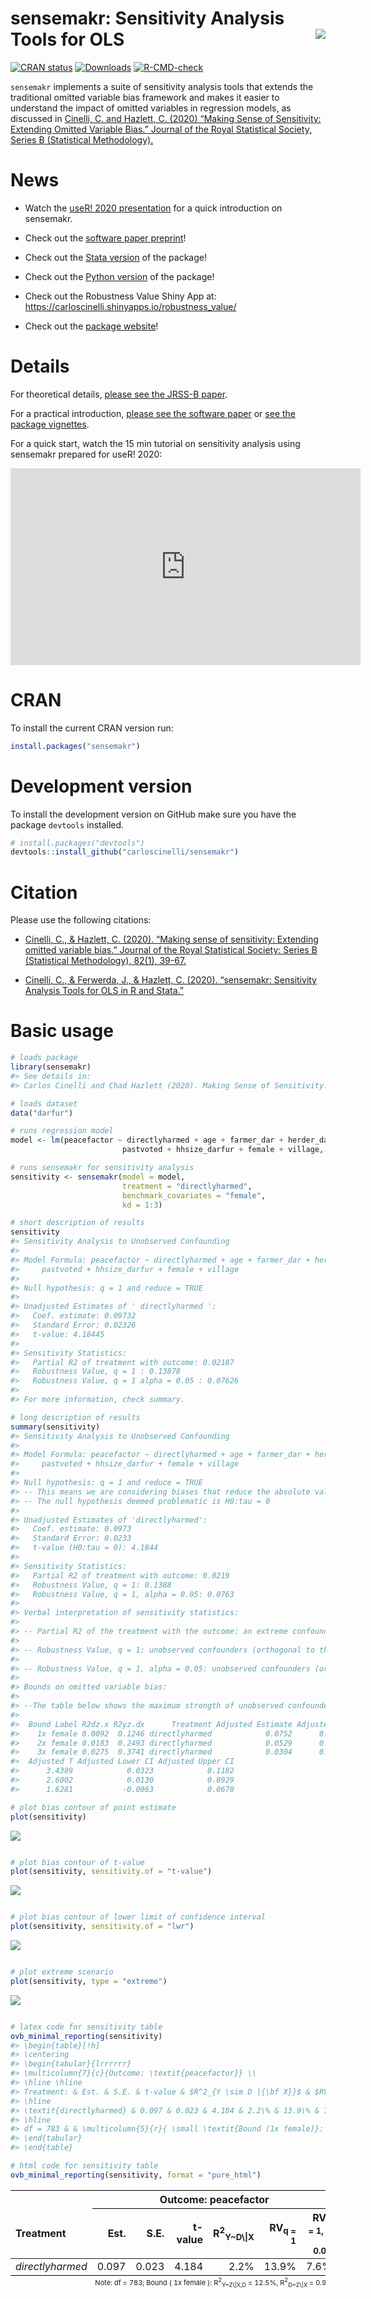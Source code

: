 
<!-- README.md is generated from README.Rmd. Please edit that file -->

# sensemakr: Sensitivity Analysis Tools for OLS <img src="man/figures/sensemakr-logo-small.png" align="right" />

<!-- badges: start -->

[![CRAN
status](https://www.r-pkg.org/badges/version/sensemakr)](https://CRAN.R-project.org/package=sensemakr)
[![Downloads](https://cranlogs.r-pkg.org/badges/sensemakr)](https://cran.r-project.org/package=sensemakr)
[![R-CMD-check](https://github.com/chadhazlett/sensemakr/actions/workflows/R-CMD-check.yaml/badge.svg)](https://github.com/chadhazlett/sensemakr/actions/workflows/R-CMD-check.yaml)
<!-- badges: end -->

`sensemakr` implements a suite of sensitivity analysis tools that
extends the traditional omitted variable bias framework and makes it
easier to understand the impact of omitted variables in regression
models, as discussed in [Cinelli, C. and Hazlett, C. (2020) “Making
Sense of Sensitivity: Extending Omitted Variable Bias.” Journal of the
Royal Statistical Society, Series B (Statistical
Methodology).](https://doi.org/10.1111/rssb.12348)

# News

- Watch the [useR! 2020
  presentation](https://www.youtube.com/watch?v=p3dfHj6ki68) for a quick
  introduction on sensemakr.

- Check out the [software paper
  preprint](https://www.researchgate.net/publication/340965014_sensemakr_Sensitivity_Analysis_Tools_for_OLS_in_R_and_Stata)!

- Check out the [Stata
  version](https://github.com/resonance1/sensemakr-stata) of the
  package!

- Check out the [Python
  version](https://github.com/nlapier2/PySensemakr) of the package!

- Check out the Robustness Value Shiny App at:
  <https://carloscinelli.shinyapps.io/robustness_value/>

- Check out the [package website](http://carloscinelli.com/sensemakr/)!

# Details

For theoretical details, [please see the JRSS-B
paper](https://www.researchgate.net/publication/322509816_Making_Sense_of_Sensitivity_Extending_Omitted_Variable_Bias).

For a practical introduction, [please see the software
paper](https://www.researchgate.net/publication/340965014_sensemakr_Sensitivity_Analysis_Tools_for_OLS_in_R_and_Stata)
or [see the package
vignettes](http://carloscinelli.com/sensemakr/articles/sensemakr.html).

For a quick start, watch the 15 min tutorial on sensitivity analysis
using sensemakr prepared for useR! 2020:

<iframe width="560" height="315" src="https://www.youtube.com/embed/p3dfHj6ki68" frameborder="0" allow="accelerometer; autoplay; encrypted-media; gyroscope; picture-in-picture" allowfullscreen>
</iframe>

# CRAN

To install the current CRAN version run:

``` r
install.packages("sensemakr")
```

# Development version

To install the development version on GitHub make sure you have the
package `devtools` installed.

``` r
# install.packages("devtools") 
devtools::install_github("carloscinelli/sensemakr")
```

# Citation

Please use the following citations:

- [Cinelli, C., & Hazlett, C. (2020). “Making sense of sensitivity:
  Extending omitted variable bias.” Journal of the Royal Statistical
  Society: Series B (Statistical Methodology), 82(1),
  39-67.](https://doi.org/10.1111/rssb.12348)

- [Cinelli, C., & Ferwerda, J., & Hazlett, C. (2020). “sensemakr:
  Sensitivity Analysis Tools for OLS in R and
  Stata.”](https://www.researchgate.net/publication/340965014_sensemakr_Sensitivity_Analysis_Tools_for_OLS_in_R_and_Stata)

# Basic usage

``` r
# loads package
library(sensemakr)
#> See details in:
#> Carlos Cinelli and Chad Hazlett (2020). Making Sense of Sensitivity: Extending Omitted Variable Bias. Journal of the Royal Statistical Society, Series B (Statistical Methodology).

# loads dataset
data("darfur")

# runs regression model
model <- lm(peacefactor ~ directlyharmed + age + farmer_dar + herder_dar +
                         pastvoted + hhsize_darfur + female + village, data = darfur)

# runs sensemakr for sensitivity analysis
sensitivity <- sensemakr(model = model, 
                         treatment = "directlyharmed",
                         benchmark_covariates = "female",
                         kd = 1:3)

# short description of results
sensitivity
#> Sensitivity Analysis to Unobserved Confounding
#> 
#> Model Formula: peacefactor ~ directlyharmed + age + farmer_dar + herder_dar + 
#>     pastvoted + hhsize_darfur + female + village
#> 
#> Null hypothesis: q = 1 and reduce = TRUE 
#> 
#> Unadjusted Estimates of ' directlyharmed ':
#>   Coef. estimate: 0.09732 
#>   Standard Error: 0.02326 
#>   t-value: 4.18445 
#> 
#> Sensitivity Statistics:
#>   Partial R2 of treatment with outcome: 0.02187 
#>   Robustness Value, q = 1 : 0.13878 
#>   Robustness Value, q = 1 alpha = 0.05 : 0.07626 
#> 
#> For more information, check summary.

# long description of results
summary(sensitivity)
#> Sensitivity Analysis to Unobserved Confounding
#> 
#> Model Formula: peacefactor ~ directlyharmed + age + farmer_dar + herder_dar + 
#>     pastvoted + hhsize_darfur + female + village
#> 
#> Null hypothesis: q = 1 and reduce = TRUE 
#> -- This means we are considering biases that reduce the absolute value of the current estimate.
#> -- The null hypothesis deemed problematic is H0:tau = 0 
#> 
#> Unadjusted Estimates of 'directlyharmed': 
#>   Coef. estimate: 0.0973 
#>   Standard Error: 0.0233 
#>   t-value (H0:tau = 0): 4.1844 
#> 
#> Sensitivity Statistics:
#>   Partial R2 of treatment with outcome: 0.0219 
#>   Robustness Value, q = 1: 0.1388 
#>   Robustness Value, q = 1, alpha = 0.05: 0.0763 
#> 
#> Verbal interpretation of sensitivity statistics:
#> 
#> -- Partial R2 of the treatment with the outcome: an extreme confounder (orthogonal to the covariates) that explains 100% of the residual variance of the outcome, would need to explain at least 2.19% of the residual variance of the treatment to fully account for the observed estimated effect.
#> 
#> -- Robustness Value, q = 1: unobserved confounders (orthogonal to the covariates) that explain more than 13.88% of the residual variance of both the treatment and the outcome are strong enough to bring the point estimate to 0 (a bias of 100% of the original estimate). Conversely, unobserved confounders that do not explain more than 13.88% of the residual variance of both the treatment and the outcome are not strong enough to bring the point estimate to 0.
#> 
#> -- Robustness Value, q = 1, alpha = 0.05: unobserved confounders (orthogonal to the covariates) that explain more than 7.63% of the residual variance of both the treatment and the outcome are strong enough to bring the estimate to a range where it is no longer 'statistically different' from 0 (a bias of 100% of the original estimate), at the significance level of alpha = 0.05. Conversely, unobserved confounders that do not explain more than 7.63% of the residual variance of both the treatment and the outcome are not strong enough to bring the estimate to a range where it is no longer 'statistically different' from 0, at the significance level of alpha = 0.05.
#> 
#> Bounds on omitted variable bias:
#> 
#> --The table below shows the maximum strength of unobserved confounders with association with the treatment and the outcome bounded by a multiple of the observed explanatory power of the chosen benchmark covariate(s).
#> 
#>  Bound Label R2dz.x R2yz.dx      Treatment Adjusted Estimate Adjusted Se
#>    1x female 0.0092  0.1246 directlyharmed            0.0752      0.0219
#>    2x female 0.0183  0.2493 directlyharmed            0.0529      0.0204
#>    3x female 0.0275  0.3741 directlyharmed            0.0304      0.0187
#>  Adjusted T Adjusted Lower CI Adjusted Upper CI
#>      3.4389            0.0323            0.1182
#>      2.6002            0.0130            0.0929
#>      1.6281           -0.0063            0.0670

# plot bias contour of point estimate
plot(sensitivity)
```

<img src="man/figures/figures-basic-usage-1.png" style="display: block; margin: auto;" />

``` r

# plot bias contour of t-value
plot(sensitivity, sensitivity.of = "t-value")
```

<img src="man/figures/figures-basic-usage-2.png" style="display: block; margin: auto;" />

``` r

# plot bias contour of lower limit of confidence interval
plot(sensitivity, sensitivity.of = "lwr")
```

<img src="man/figures/figures-basic-usage-3.png" style="display: block; margin: auto;" />

``` r

# plot extreme scenario
plot(sensitivity, type = "extreme")
```

<img src="man/figures/figures-basic-usage-4.png" style="display: block; margin: auto;" />

``` r

# latex code for sensitivity table
ovb_minimal_reporting(sensitivity)
#> \begin{table}[!h]
#> \centering
#> \begin{tabular}{lrrrrrr}
#> \multicolumn{7}{c}{Outcome: \textit{peacefactor}} \\
#> \hline \hline 
#> Treatment: & Est. & S.E. & t-value & $R^2_{Y \sim D |{\bf X}}$ & $RV_{q = 1}$ & $RV_{q = 1, \alpha = 0.05}$  \\ 
#> \hline 
#> \textit{directlyharmed} & 0.097 & 0.023 & 4.184 & 2.2\% & 13.9\% & 7.6\% \\ 
#> \hline 
#> df = 783 & & \multicolumn{5}{r}{ \small \textit{Bound (1x female)}: $R^2_{Y\sim Z| {\bf X}, D}$ = 12.5\%, $R^2_{D\sim Z| {\bf X} }$ = 0.9\%} \\
#> \end{tabular}
#> \end{table}
```

``` r
# html code for sensitivity table
ovb_minimal_reporting(sensitivity, format = "pure_html")
```

<table style="align:center">
<thead>
<tr>
<th style="text-align:left;border-bottom: 1px solid transparent;border-top: 1px solid black">
</th>
<th colspan="6" style="text-align:center;border-bottom: 1px solid black;border-top: 1px solid black">
Outcome: peacefactor
</th>
</tr>
<tr>
<th style="text-align:left;border-top: 1px solid black">
Treatment
</th>
<th style="text-align:right;border-top: 1px solid black">
Est.
</th>
<th style="text-align:right;border-top: 1px solid black">
S.E.
</th>
<th style="text-align:right;border-top: 1px solid black">
t-value
</th>
<th style="text-align:right;border-top: 1px solid black">
R<sup>2</sup><sub>Y~D\|X</sub>
</th>
<th style="text-align:right;border-top: 1px solid black">
RV<sub>q = 1</sub>
</th>
<th style="text-align:right;border-top: 1px solid black">
RV<sub>q = 1, α = 0.05</sub>
</th>
</tr>
</thead>
<tbody>
<tr>
<td style="text-align:left; border-bottom: 1px solid black">
<i>directlyharmed</i>
</td>
<td style="text-align:right;border-bottom: 1px solid black">
0.097
</td>
<td style="text-align:right;border-bottom: 1px solid black">
0.023
</td>
<td style="text-align:right;border-bottom: 1px solid black">
4.184
</td>
<td style="text-align:right;border-bottom: 1px solid black">
2.2%
</td>
<td style="text-align:right;border-bottom: 1px solid black">
13.9%
</td>
<td style="text-align:right;border-bottom: 1px solid black">
7.6%
</td>
</tr>
</tbody>
<tr>
<td colspan="7" style="text-align:right;border-bottom: 1px solid transparent;font-size:11px">
Note: df = 783; Bound ( 1x female ): R<sup>2</sup><sub>Y~Z\|X,D</sub> =
12.5%, R<sup>2</sup><sub>D~Z\|X</sub> = 0.9%
</td>
</tr>
</table>
